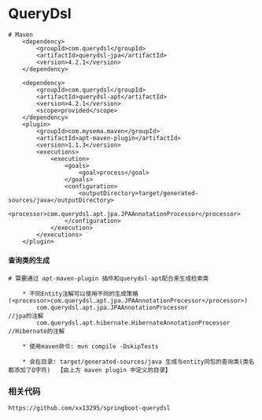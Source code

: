 # QueryDsl

	# Maven
		<dependency>
		    <groupId>com.querydsl</groupId>
		    <artifactId>querydsl-jpa</artifactId>
		    <version>4.2.1</version>
		</dependency>
	
		<dependency>
		    <groupId>com.querydsl</groupId>
		    <artifactId>querydsl-apt</artifactId>
		    <version>4.2.1</version>
		    <scope>provided</scope>
		</dependency>
		<plugin>
			<groupId>com.mysema.maven</groupId>
			<artifactId>apt-maven-plugin</artifactId>
			<version>1.1.3</version>
			<executions>
				<execution>
					<goals>
						<goal>process</goal>
					</goals>
					<configuration>
						<outputDirectory>target/generated-sources/java</outputDirectory>
						<processor>com.querydsl.apt.jpa.JPAAnnotationProcessor</processor>
					</configuration>
				</execution>
			</executions>
		</plugin>



#### 查询类的生成	   

	# 需要通过 apt-maven-plugin 插件和querydsl-apt配合来生成检索类
		
		* 不同Entity注解可以使用不同的生成策略(<processor>com.querydsl.apt.jpa.JPAAnnotationProcessor</processor>)
			com.querydsl.apt.jpa.JPAAnnotationProcessor					//jpa的注解
			com.querydsl.apt.hibernate.HibernateAnnotationProcessor		//Hibernate的注解
		
		* 使用maven命令: mvn compile -DskipTests
		
		* 会在目录: target/generated-sources/java 生成与entity同包的查询类(类名都添加了Q字符)  【由上方 maven plugin 中定义的目录】


### 相关代码

	https://github.com/xx13295/springboot-querydsl
	